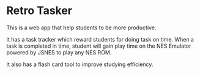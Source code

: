 # Retro Tasker
This is a web app that help students to be more productive.

It has a task tracker which reward students for doing task on time.
When a task is completed in time, student will gain play time on the NES Emulator powered by JSNES to play any NES ROM.

It also has a flash card tool to improve studying efficiency.
